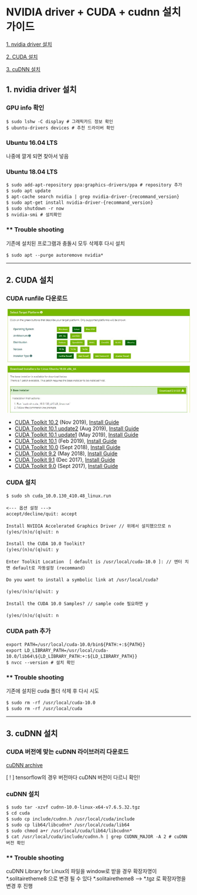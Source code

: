 
# NVIDIA driver + CUDA + cudnn 설치 가이드
   [1. nvidia driver 설치](#1.-nvidia-driver-설치)

   [2. CUDA 설치](#2.-CUDA-설치)

   [3. cuDNN 설치](#3.-cuDNN-설치)


## 1. nvidia driver 설치 <a name="1.-nvidia-driver-설치"></a>

  ### GPU info 확인
  ```
  $ sudo lshw -C display # 그래픽카드 정보 확인
  $ ubuntu-drivers devices # 추천 드라이버 확인
  ```
  ### Ubuntu 16.04 LTS 
  나중에 깔게 되면 찾아서 넣음
  
  
  

  ### Ubuntu 18.04 LTS 
  ```shell
  $ sudo add-apt-repository ppa:graphics-drivers/ppa # repository 추가
  $ sudo apt update
  $ apt-cache search nvidia | grep nvidia-driver-{recommand_version}
  $ sudo apt-get install nvidia-driver-{recommand_version}
  $ sudo shutdown -r now
  $ nvidia-smi # 설치확인
  ```

  ### ** Trouble shooting
  기존에 설치된 프로그램과 충돌시 모두 삭제후 다시 설치
  ```
  $ sudo apt --purge autoremove nvidia*
  ```
  
---

## 2. CUDA 설치 <a name="2.-CUDA-설치"></a>
  ### CUDA runfile 다운로드
  <img src="/img/cuda_install.JPG">
  
  * [CUDA Toolkit 10.2](https://developer.nvidia.com/cuda-downloads) (Nov 2019), [Install Guide](https://docs.nvidia.com/cuda/archive/10.2/)
  * [CUDA Toolkit 10.1 update2](https://developer.nvidia.com/cuda-10.1-download-archive-update2) (Aug 2019), [Install Guide](https://docs.nvidia.com/cuda/archive/10.1/)
  * [CUDA Toolkit 10.1 update1](https://developer.nvidia.com/cuda-10.1-download-archive-update1) (May 2019), [Install Guide](https://docs.nvidia.com/cuda/archive/10.1/)
  * [CUDA Toolkit 10.1](https://developer.nvidia.com/cuda-10.1-download-archive-base) (Feb 2019), [Install Guide](https://docs.nvidia.com/cuda/archive/10.1/)
  * [CUDA Toolkit 10.0](https://developer.nvidia.com/cuda-10.0-download-archive) (Sept 2018), [Install Guide](https://docs.nvidia.com/cuda/archive/10.0/)
  * [CUDA Toolkit 9.2](https://developer.nvidia.com/cuda-92-download-archive) (May 2018), [Install Guide](https://docs.nvidia.com/cuda/archive/9.2/)
  * [CUDA Toolkit 9.1](https://developer.nvidia.com/cuda-91-download-archive-new) (Dec 2017), [Install Guide](https://docs.nvidia.com/cuda/archive/9.1/)
  * [CUDA Toolkit 9.0](https://developer.nvidia.com/cuda-90-download-archive) (Sept 2017), [Install Guide](https://docs.nvidia.com/cuda/archive/9.0/)

<!--<img src="/img/cuda_install.JPG"  width="700" height="370">-->
  ### CUDA 설치
  ```
  $ sudo sh cuda_10.0.130_410.48_linux.run
  
  <--- 옵션 설정 --->
  accept/decline/quit: accept

  Install NVIDIA Accelerated Graphics Driver // 위에서 설치했으므로 n
  (y)es/(n)o/(q)uit: n

  Install the CUDA 10.0 Toolkit? 
  (y)es/(n)o/(q)uit: y

  Enter Toolkit Location  [ default is /usr/local/cuda-10.0 ]: // 엔터 치면 default로 자동설정 (recommand)

  Do you want to install a symbolic link at /usr/local/cuda?

  (y)es/(n)o/(q)uit: y

  Install the CUDA 10.0 Samples? // sample code 필요하면 y

  (y)es/(n)o/(q)uit: n

  ```
  ### CUDA path 추가

  ```
  export PATH=/usr/local/cuda-10.0/bin${PATH:+:${PATH}} 
  export LD_LIBRARY_PATH=/usr/local/cuda-10.0/lib64\${LD_LIBRARY_PATH:+:${LD_LIBRARY_PATH}}
  $ nvcc --version # 설치 확인
  ```
  
  ### ** Trouble shooting
  기존에 설치된 cuda 폴더 삭제 후 다시 시도
  ```
  $ sudo rm -rf /usr/local/cuda-10.0
  $ sudo rm -rf /usr/local/cuda
  ```

---

## 3. cuDNN 설치 <a name="3.-cuDNN-설치"></a>
  ### CUDA 버전에 맞는 cuDNN 라이브러리 다운로드
  [cuDNN archive](https://developer.nvidia.com/rdp/cudnn-archive)

  [ ! ] tensorflow의 경우 버전마다 cuDNN 버전이 다르니 확인!

  ### cuDNN 설치
  ```
  $ sudo tar -xzvf cudnn-10.0-linux-x64-v7.6.5.32.tgz
  $ cd cuda
  $ sudo cp include/cudnn.h /usr/local/cuda/include
  $ sudo cp lib64/libcudnn* /usr/local/cuda/lib64
  $ sudo chmod a+r /usr/local/cuda/lib64/libcudnn*
  $ cat /usr/local/cuda/include/cudnn.h | grep CUDNN_MAJOR -A 2 # cuDNN 버전 확인
  ```

   ### ** Trouble shooting
   cuDNN Library for Linux의 파일을 window로 받을 경우 확장자명이 *.solitairetheme8 으로 변경 될 수 있다
   *.solitairetheme8 --> *.tgz 로 확장자명을 변경 후 진행
  


